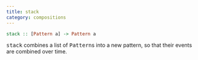 ```yaml
---
title: stack
category: compositions
---
```

```haskell
stack :: [Pattern a] -> Pattern a
```

<tt>stack</tt> combines a list of <tt>Pattern</tt>s into a new
pattern, so that their events are combined over time.
